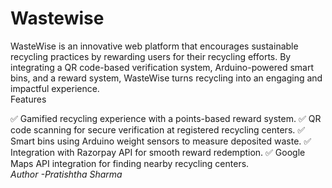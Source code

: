 # Wastewise
WasteWise is an innovative web platform that encourages sustainable recycling practices by rewarding users for their recycling efforts. By integrating a QR code-based verification system, Arduino-powered smart bins, and a reward system, WasteWise turns recycling into an engaging and impactful experience.  
Features

✅ Gamified recycling experience with a points-based reward system.
✅ QR code scanning for secure verification at registered recycling centers.
✅ Smart bins using Arduino weight sensors to measure deposited waste.
✅ Integration with Razorpay API for smooth reward redemption.
✅ Google Maps API integration for finding nearby recycling centers.
<br><i>Author -Pratishtha Sharma</i>
